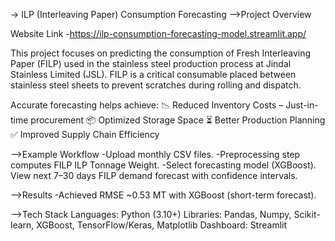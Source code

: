 -> ILP (Interleaving Paper) Consumption Forecasting
-->Project Overview

Website Link -https://ilp-consumption-forecasting-model.streamlit.app/ 

This project focuses on predicting the consumption of Fresh Interleaving Paper (FILP) used in the stainless steel production process at Jindal Stainless Limited (JSL). FILP is a critical consumable placed between stainless steel sheets to prevent scratches during rolling and dispatch.

Accurate forecasting helps achieve:
📉 Reduced Inventory Costs – Just-in-time procurement
📦 Optimized Storage Space
⏳ Better Production Planning
✅ Improved Supply Chain Efficiency

-->Example Workflow
-Upload monthly CSV files.
-Preprocessing step computes FILP ILP Tonnage Weight.
-Select forecasting model (XGBoost).
View next 7–30 days FILP demand forecast with confidence intervals.

-->Results
-Achieved RMSE ~0.53 MT with XGBoost (short-term forecast).

-->Tech Stack
Languages: Python (3.10+)
Libraries: Pandas, Numpy, Scikit-learn, XGBoost, TensorFlow/Keras, Matplotlib
Dashboard: Streamlit


